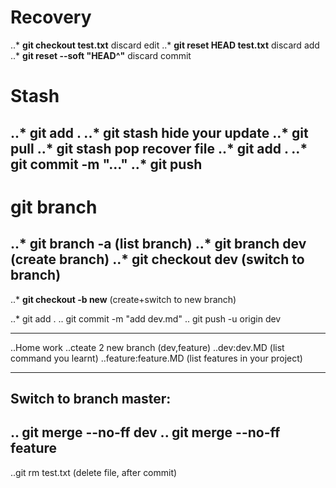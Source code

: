 ﻿# Recovery
..* **git checkout test.txt** discard edit
..* **git reset HEAD test.txt** discard add
..* **git reset --soft "HEAD^"** discard commit
# Stash
..* **git add .**
..* **git stash hide your update**
..* **git pull**
..* **git stash pop** recover file
..* **git add .** 
..* git commit -m "..."
..* git push
----
# git branch
..* **git branch -a** (list branch)
..* **git branch dev** (create branch)
..* **git checkout dev** (switch to branch)
----
..* **git checkout -b new** (create+switch to new branch)

..* git add .
.. git commit -m "add dev.md"
.. git push -u origin dev

----
..Home work
..cteate 2 new branch (dev,feature)
..dev:dev.MD (list command you learnt)
..feature:feature.MD (list features in your project)

----
## Switch to branch master:
.. git merge --no-ff dev
.. git merge --no-ff feature
----
..git rm test.txt (delete file, after commit)